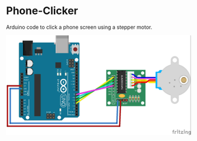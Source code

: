 # Phone-Clicker
Arduino code to click a phone screen using a stepper motor.


![Breadboard](https://github.com/waarn/Phone-Clicker/raw/main/Schematics/Breadboard.jpg)
